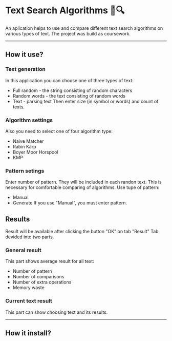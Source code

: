 # Text Search Algorithms  📄🔍
An aplication helps to use and compare different text search algorithms on various types of text. The project was build as coursework.
_________________
## How it use?

### Text generation
In this application you can choose one of three types of text:
* Full random - the string consisting of random characters
* Random words - the text consisting of random words
* Text - parsing text
Then enter size (in symbol or words) and count of texts.

### Algorithm settings
Also you need to select one of four algorithm type:
* Naive Matcher
* Rabin Karp
* Boyer Moor Horspool
* KMP

### Pattern setings
Enter number of pattern. They will be included in each randon text. This is necessary for comfortable comparing of algorithms.
Use tupe of pattern:
* Manual
* Generate
If you use "Manual", you must enter pattern.

## Results
Result will be available after clicking the button "OK" on tab "Result"
Tab devided into two parts.

### General result
This part shows average result for all text:
* Number of pattern
* Number of comparisons
* Number of extra operations
* Memory waste

### Current text result
This part can show choosing text and its results.

________
## How it install?




